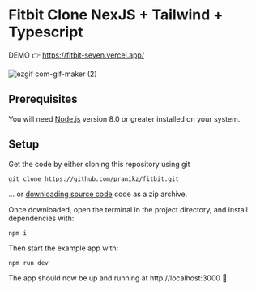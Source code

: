 # Fitbit Clone NexJS + Tailwind + Typescript

DEMO 👉 https://fitbit-seven.vercel.app/

![ezgif com-gif-maker (2)](https://user-images.githubusercontent.com/44764138/196793450-4d1616d0-bbfe-42ed-8cd4-9ca2f09da4ef.gif)


## Prerequisites

You will need [Node.js](https://nodejs.org) version 8.0 or greater installed on your system.

## Setup

Get the code by either cloning this repository using git

```
git clone https://github.com/pranikz/fitbit.git
```

... or [downloading source code](https://github.com/pranikz/fitbit.zip) code as a zip archive.

Once downloaded, open the terminal in the project directory, and install dependencies with:

```
npm i
```

Then start the example app with:

```
npm run dev
```

The app should now be up and running at http://localhost:3000 🚀
